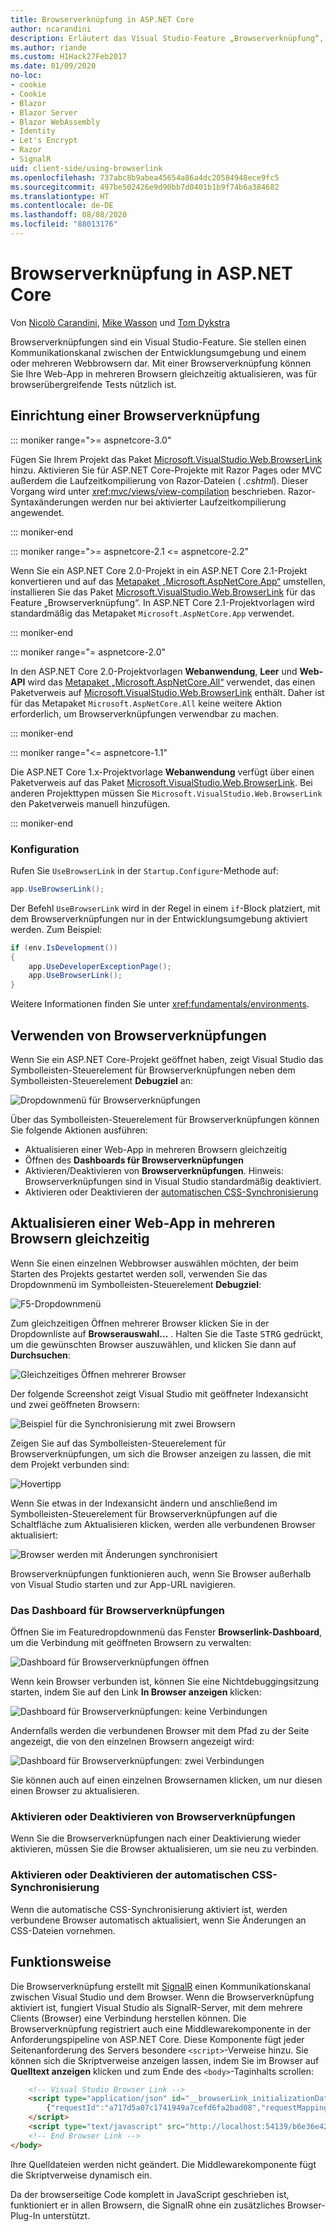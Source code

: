 ```yaml
---
title: Browserverknüpfung in ASP.NET Core
author: ncarandini
description: Erläutert das Visual Studio-Feature „Browserverknüpfung“, über das sich die Entwicklungsumgebung mit einem oder mehreren Webbrowsern verknüpfen lässt
ms.author: riande
ms.custom: H1Hack27Feb2017
ms.date: 01/09/2020
no-loc:
- cookie
- Cookie
- Blazor
- Blazor Server
- Blazor WebAssembly
- Identity
- Let's Encrypt
- Razor
- SignalR
uid: client-side/using-browserlink
ms.openlocfilehash: 737abc8b9abea45654a86a4dc20584948ece9fc5
ms.sourcegitcommit: 497be502426e9d90bb7d0401b1b9f74b6a384682
ms.translationtype: HT
ms.contentlocale: de-DE
ms.lasthandoff: 08/08/2020
ms.locfileid: "88013176"
---
```

# <a name="browser-link-in-aspnet-core"></a>Browserverknüpfung in ASP.NET Core

Von [Nicolò Carandini](https://github.com/ncarandini), [Mike Wasson](https://github.com/MikeWasson) und [Tom Dykstra](https://github.com/tdykstra)

Browserverknüpfungen sind ein Visual Studio-Feature. Sie stellen einen Kommunikationskanal zwischen der Entwicklungsumgebung und einem oder mehreren Webbrowsern dar. Mit einer Browserverknüpfung können Sie Ihre Web-App in mehreren Browsern gleichzeitig aktualisieren, was für browserübergreifende Tests nützlich ist.

## <a name="browser-link-setup"></a>Einrichtung einer Browserverknüpfung

::: moniker range=">= aspnetcore-3.0"

Fügen Sie Ihrem Projekt das Paket [Microsoft.VisualStudio.Web.BrowserLink](https://www.nuget.org/packages/Microsoft.VisualStudio.Web.BrowserLink/) hinzu. Aktivieren Sie für ASP.NET Core-Projekte mit Razor Pages oder MVC außerdem die Laufzeitkompilierung von Razor-Dateien ( *.cshtml*). Dieser Vorgang wird unter <xref:mvc/views/view-compilation> beschrieben. Razor-Syntaxänderungen werden nur bei aktivierter Laufzeitkompilierung angewendet.

::: moniker-end

::: moniker range=">= aspnetcore-2.1 <= aspnetcore-2.2"

Wenn Sie ein ASP.NET Core 2.0-Projekt in ein ASP.NET Core 2.1-Projekt konvertieren und auf das [Metapaket „Microsoft.AspNetCore.App“](xref:fundamentals/metapackage-app) umstellen, installieren Sie das Paket [Microsoft.VisualStudio.Web.BrowserLink](https://www.nuget.org/packages/Microsoft.VisualStudio.Web.BrowserLink/) für das Feature „Browserverknüpfung“. In ASP.NET Core 2.1-Projektvorlagen wird standardmäßig das Metapaket `Microsoft.AspNetCore.App` verwendet.

::: moniker-end

::: moniker range="= aspnetcore-2.0"

In den ASP.NET Core 2.0-Projektvorlagen **Webanwendung**, **Leer** und **Web-API** wird das [Metapaket „Microsoft.AspNetCore.All“](xref:fundamentals/metapackage) verwendet, das einen Paketverweis auf [Microsoft.VisualStudio.Web.BrowserLink](https://www.nuget.org/packages/Microsoft.VisualStudio.Web.BrowserLink/) enthält. Daher ist für das Metapaket `Microsoft.AspNetCore.All` keine weitere Aktion erforderlich, um Browserverknüpfungen verwendbar zu machen.

::: moniker-end

::: moniker range="<= aspnetcore-1.1"

Die ASP.NET Core 1.x-Projektvorlage **Webanwendung** verfügt über einen Paketverweis auf das Paket [Microsoft.VisualStudio.Web.BrowserLink](https://www.nuget.org/packages/Microsoft.VisualStudio.Web.BrowserLink/). Bei anderen Projekttypen müssen Sie `Microsoft.VisualStudio.Web.BrowserLink` den Paketverweis manuell hinzufügen.

::: moniker-end

### <a name="configuration"></a>Konfiguration

Rufen Sie `UseBrowserLink` in der `Startup.Configure`-Methode auf:

```csharp
app.UseBrowserLink();
```

Der Befehl `UseBrowserLink` wird in der Regel in einem `if`-Block platziert, mit dem Browserverknüpfungen nur in der Entwicklungsumgebung aktiviert werden. Zum Beispiel:

```csharp
if (env.IsDevelopment())
{
    app.UseDeveloperExceptionPage();
    app.UseBrowserLink();
}
```

Weitere Informationen finden Sie unter <xref:fundamentals/environments>.

## <a name="how-to-use-browser-link"></a>Verwenden von Browserverknüpfungen

Wenn Sie ein ASP.NET Core-Projekt geöffnet haben, zeigt Visual Studio das Symbolleisten-Steuerelement für Browserverknüpfungen neben dem Symbolleisten-Steuerelement **Debugziel** an:

![Dropdownmenü für Browserverknüpfungen](using-browserlink/_static/browserLink-dropdown-menu.png)

Über das Symbolleisten-Steuerelement für Browserverknüpfungen können Sie folgende Aktionen ausführen:

* Aktualisieren einer Web-App in mehreren Browsern gleichzeitig
* Öffnen des **Dashboards für Browserverknüpfungen**
* Aktivieren/Deaktivieren von **Browserverknüpfungen**. Hinweis: Browserverknüpfungen sind in Visual Studio standardmäßig deaktiviert.
* Aktivieren oder Deaktivieren der [automatischen CSS-Synchronisierung](#enable-or-disable-css-auto-sync)

## <a name="refresh-the-web-app-in-several-browsers-at-once"></a>Aktualisieren einer Web-App in mehreren Browsern gleichzeitig

Wenn Sie einen einzelnen Webbrowser auswählen möchten, der beim Starten des Projekts gestartet werden soll, verwenden Sie das Dropdownmenü im Symbolleisten-Steuerelement **Debugziel**:

![F5-Dropdownmenü](using-browserlink/_static/debug-target-dropdown-menu.png)

Zum gleichzeitigen Öffnen mehrerer Browser klicken Sie in der Dropdownliste auf **Browserauswahl...** . Halten Sie die Taste <kbd>STRG</kbd> gedrückt, um die gewünschten Browser auszuwählen, und klicken Sie dann auf **Durchsuchen**:

![Gleichzeitiges Öffnen mehrerer Browser](using-browserlink/_static/open-many-browsers-at-once.png)

Der folgende Screenshot zeigt Visual Studio mit geöffneter Indexansicht und zwei geöffneten Browsern:

![Beispiel für die Synchronisierung mit zwei Browsern](using-browserlink/_static/sync-with-two-browsers-example.png)

Zeigen Sie auf das Symbolleisten-Steuerelement für Browserverknüpfungen, um sich die Browser anzeigen zu lassen, die mit dem Projekt verbunden sind:

![Hovertipp](using-browserlink/_static/hoover-tip.png)

Wenn Sie etwas in der Indexansicht ändern und anschließend im Symbolleisten-Steuerelement für Browserverknüpfungen auf die Schaltfläche zum Aktualisieren klicken, werden alle verbundenen Browser aktualisiert:

![Browser werden mit Änderungen synchronisiert](using-browserlink/_static/browsers-sync-to-changes.png)

Browserverknüpfungen funktionieren auch, wenn Sie Browser außerhalb von Visual Studio starten und zur App-URL navigieren.

### <a name="the-browser-link-dashboard"></a>Das Dashboard für Browserverknüpfungen

Öffnen Sie im Featuredropdownmenü das Fenster **Browserlink-Dashboard**, um die Verbindung mit geöffneten Browsern zu verwalten:

![Dashboard für Browserverknüpfungen öffnen](using-browserlink/_static/open-browserlink-dashboard.png)

Wenn kein Browser verbunden ist, können Sie eine Nichtdebuggingsitzung starten, indem Sie auf den Link **In Browser anzeigen** klicken:

![Dashboard für Browserverknüpfungen: keine Verbindungen](using-browserlink/_static/browserlink-dashboard-no-connections.png)

Andernfalls werden die verbundenen Browser mit dem Pfad zu der Seite angezeigt, die von den einzelnen Browsern angezeigt wird:

![Dashboard für Browserverknüpfungen: zwei Verbindungen](using-browserlink/_static/browserlink-dashboard-two-connections.png)

Sie können auch auf einen einzelnen Browsernamen klicken, um nur diesen einen Browser zu aktualisieren.

### <a name="enable-or-disable-browser-link"></a>Aktivieren oder Deaktivieren von Browserverknüpfungen

Wenn Sie die Browserverknüpfungen nach einer Deaktivierung wieder aktivieren, müssen Sie die Browser aktualisieren, um sie neu zu verbinden.

### <a name="enable-or-disable-css-auto-sync"></a>Aktivieren oder Deaktivieren der automatischen CSS-Synchronisierung

Wenn die automatische CSS-Synchronisierung aktiviert ist, werden verbundene Browser automatisch aktualisiert, wenn Sie Änderungen an CSS-Dateien vornehmen.

## <a name="how-it-works"></a>Funktionsweise

Die Browserverknüpfung erstellt mit [SignalR](xref:signalr/introduction) einen Kommunikationskanal zwischen Visual Studio und dem Browser. Wenn die Browserverknüpfung aktiviert ist, fungiert Visual Studio als SignalR-Server, mit dem mehrere Clients (Browser) eine Verbindung herstellen können. Die Browserverknüpfung registriert auch eine Middlewarekomponente in der Anforderungspipeline von ASP.NET Core. Diese Komponente fügt jeder Seitenanforderung des Servers besondere `<script>`-Verweise hinzu. Sie können sich die Skriptverweise anzeigen lassen, indem Sie im Browser auf **Quelltext anzeigen** klicken und zum Ende des `<body>`-Taginhalts scrollen:

```html
    <!-- Visual Studio Browser Link -->
    <script type="application/json" id="__browserLink_initializationData">
        {"requestId":"a717d5a07c1741949a7cefd6fa2bad08","requestMappingFromServer":false}
    </script>
    <script type="text/javascript" src="http://localhost:54139/b6e36e429d034f578ebccd6a79bf19bf/browserLink" async="async"></script>
    <!-- End Browser Link -->
</body>
```

Ihre Quelldateien werden nicht geändert. Die Middlewarekomponente fügt die Skriptverweise dynamisch ein.

Da der browserseitige Code komplett in JavaScript geschrieben ist, funktioniert er in allen Browsern, die SignalR ohne ein zusätzliches Browser-Plug-In unterstützt.
